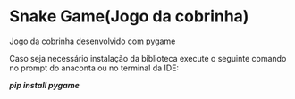 # Snake Game(Jogo da cobrinha)
Jogo da cobrinha desenvolvido com pygame

Caso seja necessário instalação da biblioteca execute o seguinte comando no prompt do anaconta ou no terminal da IDE:

***pip install pygame***
